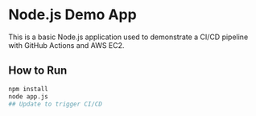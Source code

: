 # Node.js Demo App

This is a basic Node.js application used to demonstrate a CI/CD pipeline with GitHub Actions and AWS EC2.

## How to Run

```bash
npm install
node app.js
## Update to trigger CI/CD

